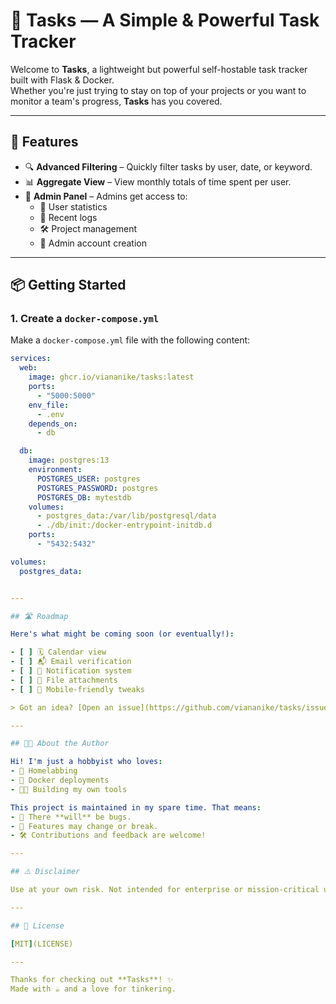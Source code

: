 # 📝 Tasks — A Simple & Powerful Task Tracker

Welcome to **Tasks**, a lightweight but powerful self-hostable task tracker built with Flask & Docker.  
Whether you're just trying to stay on top of your projects or you want to monitor a team's progress, **Tasks** has you covered.

---

## 🚀 Features

- 🔍 **Advanced Filtering** – Quickly filter tasks by user, date, or keyword.
- 📊 **Aggregate View** – View monthly totals of time spent per user.
- 👑 **Admin Panel** – Admins get access to:
  - 🧠 User statistics
  - 📜 Recent logs
  - 🛠 Project management
  - 👥 Admin account creation

---

## 📦 Getting Started

### 1. Create a `docker-compose.yml`

Make a `docker-compose.yml` file with the following content:

```yaml
services:
  web:
    image: ghcr.io/viananike/tasks:latest
    ports:
      - "5000:5000"
    env_file:
      - .env
    depends_on:
      - db

  db:
    image: postgres:13
    environment:
      POSTGRES_USER: postgres
      POSTGRES_PASSWORD: postgres
      POSTGRES_DB: mytestdb
    volumes:
      - postgres_data:/var/lib/postgresql/data
      - ./db/init:/docker-entrypoint-initdb.d
    ports:
      - "5432:5432"

volumes:
  postgres_data:


---

## 🛣 Roadmap

Here's what might be coming soon (or eventually!):

- [ ] 🗓️ Calendar view
- [ ] 📬 Email verification
- [ ] 🔔 Notification system
- [ ] 📎 File attachments
- [ ] 📱 Mobile-friendly tweaks

> Got an idea? [Open an issue](https://github.com/viananike/tasks/issues) or fork the project and go wild!

---

## 👨‍💻 About the Author

Hi! I'm just a hobbyist who loves:
- 🏡 Homelabbing  
- 🐳 Docker deployments  
- 👨‍💻 Building my own tools  

This project is maintained in my spare time. That means:
- 🐞 There **will** be bugs.  
- 🧪 Features may change or break.  
- 🛠️ Contributions and feedback are welcome!

---

## ⚠️ Disclaimer

Use at your own risk. Not intended for enterprise or mission-critical use... yet 😅

---

## 🧾 License

[MIT](LICENSE)

---

Thanks for checking out **Tasks**! ✨  
Made with ☕ and a love for tinkering.
